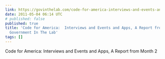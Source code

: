 ```yaml
---
link: https://govinthelab.com/code-for-america-interviews-and-events-and-apps-a-report-from-month-2/
date: 2011-05-04 06:14 UTC
# published: false
published: true
title: 'Code for America:  Interviews and Events and Apps, A Report from Month 2 |
  Government In The Lab'
tags: []
---
```


Code for America:  Interviews and Events and Apps, A Report from Month 2
